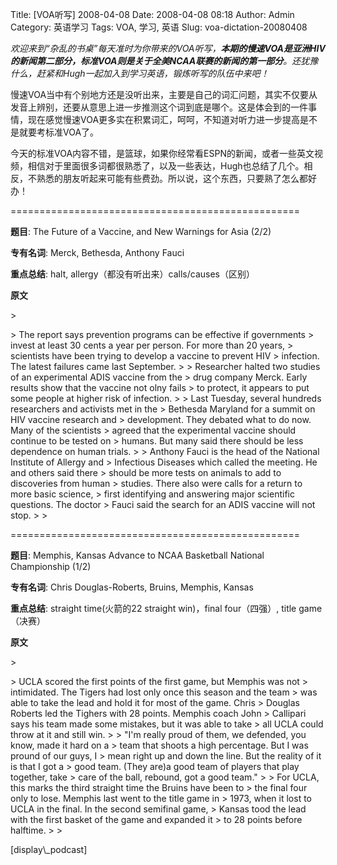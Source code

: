 Title: [VOA听写] 2008-04-08
Date: 2008-04-08 08:18
Author: Admin
Category: 英语学习
Tags: VOA, 学习, 英语
Slug: voa-dictation-20080408

*欢迎来到“杂乱的书桌”每天准时为你带来的VOA听写，**本期的慢速VOA是亚洲HIV的新闻第二部分，标准VOA则是关于全美NCAA联赛的新闻的第一部分**。还犹豫什么，赶紧和Hugh一起加入到学习英语，锻炼听写的队伍中来吧！*

</p>

慢速VOA当中有个别地方还是没听出来，主要是自己的词汇问题，其实不仅要从发音上辨别，还要从意思上进一步推测这个词到底是哪个。这是体会到的一件事情，现在感觉慢速VOA更多实在积累词汇，呵呵，不知道对听力进一步提高是不是就要考标准VOA了。

</p>

今天的标准VOA内容不错，是篮球，如果你经常看ESPN的新闻，或者一些英文视频，相信对于里面很多词都很熟悉了，以及一些表达，Hugh也总结了几个。相反，不熟悉的朋友听起来可能有些费劲。所以说，这个东西，只要熟了怎么都好办！

</p>
==================================================

**题目**: The Future of a Vaccine, and New Warnings for Asia (2/2)

</p>

**专有名词**: Merck, Bethesda, Anthony Fauci

</p>

**重点总结**: halt, allergy（都没有听出来）calls/causes（区别）

</p>

**原文**

<p>
> </p>
> The report says prevention programs can be effective if governments
> invest at least 30 cents a year per person. For more than 20 years,
> scientists have been trying to develop a vaccine to prevent HIV
> infection. The latest failures came last September.
>
> Researcher halted two studies of an experimental ADIS vaccine from the
> drug company Merck. Early results show that the vaccine not olny fails
> to protect, it appears to put some people at higher risk of infection.
>
> Last Tuesday, several hundreds researchers and activists met in the
> Bethesda Maryland for a summit on HIV vaccine research and
> development. They debated what to do now. Many of the scientists
> agreed that the experimental vaccine should continue to be tested on
> humans. But many said there should be less dependence on human trials.
>
> Anthony Fauci is the head of the National Institute of Allergy and
> Infectious Diseases which called the meeting. He and others said there
> should be more tests on animals to add to discoveries from human
> studies. There also were calls for a return to more basic science,
> first identifying and answering major scientific questions. The doctor
> Fauci said the search for an ADIS vaccine will not stop.
>
> <p>

</p>

==================================================

**题目**: Memphis, Kansas Advance to NCAA Basketball National
Championship (1/2)

</p>

**专有名词**: Chris Douglas-Roberts, Bruins, Memphis, Kansas

</p>

**重点总结**: straight time(火箭的22 straight win)，final four（四强）,
title game（决赛）

</p>

**原文**

<p>
> </p>
> UCLA scored the first points of the first game, but Memphis was not
> intimidated. The Tigers had lost only once this season and the team
> was able to take the lead and hold it for most of the game. Chris
> Douglas Roberts led the Tighers with 28 points. Memphis coach John
> Callipari says his team made some mistakes, but it was able to take
> all UCLA could throw at it and still win.
>
> "I'm really proud of them, we defended, you know, made it hard on a
> team that shoots a high percentage. But I was pround of our guys, I
> mean right up and down the line. But the reality of it is that I got a
> good team. (They are)a good team of players that play together, take
> care of the ball, rebound, got a good team."
>
> For UCLA, this marks the third straight time the Bruins have been to
> the final four only to lose. Memphis last went to the title game in
> 1973, when it lost to UCLA in the final. In the second semifinal game,
> Kansas tood the lead with the first basket of the game and expanded it
> to 28 points before halftime.
>
> <p>

</p>
[display\_podcast]
